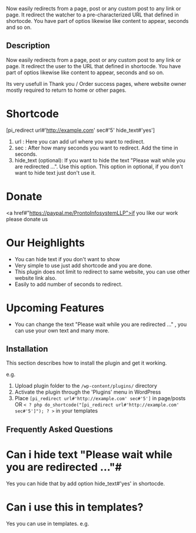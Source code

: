 Now easily redirects from a page, post or any custom post to any link or page. It redirect the watcher to a pre-characterized URL that defined in shortocde. You have part of optios likewise like content to appear, seconds and so on.

## Description ##

Now easily redirects from a page, post or any custom post to any link or page. It redirect the user to the URL that defined in shortocde. You have part of optios likewise like content to appear, seconds and so on.

Its very usefull in Thank you / Order success pages, where website owner mostly required to return to home or other pages.

# Shortcode #

[pi_redirect url#'http://example.com' sec#'5' hide_text#'yes']

1. url : Here you can add url where you want to redirect.
2. sec : After how many seconds you want to redirect. Add the time in seconds.
3. hide_text (optional): If you want to hide the text "Please wait while you are redirected ...". Use this option. 
This option in optional, if you don't want to hide text just don't use it.

# Donate #

<a href#"https://paypal.me/ProntoInfosystemLLP">if you like our work please donate us </a>

# Our Heighlights #
* You can hide text if you don't want to show
* Very simple to use just add shortcode and you are done.
* This plugin does not limit to redirect to same website, you can use other website link also.
* Easily to add number of seconds to redirect.

# Upcoming Features #
* You can change the text "Please wait while you are redirected ..." , you can use your own text and many more.

## Installation ##

This section describes how to install the plugin and get it working.

e.g.

1. Upload plugin folder to the `/wp-content/plugins/` directory
1. Activate the plugin through the 'Plugins' menu in WordPress
1. Place `[pi_redirect url#'http://example.com' sec#'5']` in page/posts OR `< ? php do_shortcode("[pi_redirect url#'http://example.com' sec#'5']"); ? >` in your templates

## Frequently Asked Questions ##

# Can i hide text "Please wait while you are redirected ..."#

Yes you can hide that by add option hide_text#'yes' in shortocde.

# Can i use this in templates? #

Yes you can use in templates. e.g. <?php do_shortcode("[pi_redirect url#'http://example.com' sec#'5' hide_text#'yes']"); ?>
